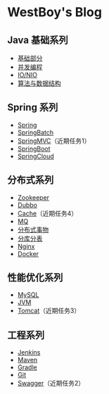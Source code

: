 # WestBoy's Blog

## Java 基础系列

* [基础部分]()
* [并发编程]()
* [IO/NIO]()
* [算法与数据结构]()

## Spring 系列

* [Spring](repository/spring系列/spring/index.md)
* [SpringBatch]()
* [SpringMVC]()（近期任务1）
* [SpringBoot]()
* [SpringCloud]()


## 分布式系列

* [Zookeeper]()
* [Dubbo]()
* [Cache](repository/分布式系列/cache/index.md)（近期任务4）
* [MQ]()
* [分布式事物]()
* [分库分表]()
* [Nginx]()
* [Docker]()

## 性能优化系列

* [MySQL]()
* [JVM](repository/性能优化系列/jvm/index.md)
* [Tomcat]()（近期任务3）

## 工程系列

* [Jenkins]()
* [Maven]()
* [Gradle]()
* [Git]()
* [Swagger]()（近期任务2）

